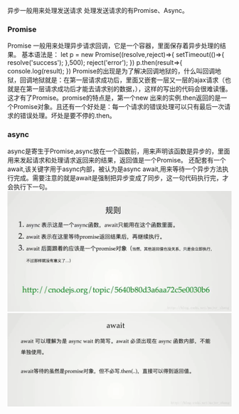 异步一般用来处理发送请求
处理发送请求的有Promise、Async。
### Promise 
Promise 一般用来处理异步请求回调，它是一个容器，里面保存着异步处理的结果。
基本语法是：
let p = new Promise((resolve,reject)=>{
  setTimeout(()=>{
     resolve('success');
    },500);
  reject('error');
})
p.then(result=>{
  console.log(result);
})
 Promise的出现是为了解决回调地狱的，什么叫回调地狱，回调地狱就是：在第一层请求成功后，里面又嵌套一层又一层的ajax请求（也就是在第一层请求成功后才能去请求别的数据，），这样的写出的代码会很难读懂。这才有了Promise。promise的特点是，第一个new 出来的实例.then返回的是一个Promise对象。且还有一个好处是：每一个请求的错误处理可以只有最后一次请求的错误处理。坏处是要不停的.then。
### async
  async是寄生于Promise,async放在一个函数前，用来声明该函数是异步的，里面用来发起请求和处理请求返回来的结果，返回值是一个Promise。
  还配套有一个await,该关键字用于async内部，被认为是async await,用来等待一个异步方法执行完成。需要注意的就是await是强制把异步变成了同步，这一句代码执行完，才会执行下一句。
<img src="./async.webp">
<img src="./await.webp">
